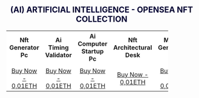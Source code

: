<h2><center><font color="000033"> (AI) ARTIFICIAL INTELLIGENCE - OPENSEA NFT COLLECTION </font></center></h2>

<table style="width:85%;text-align:left;border-collapse:collapse;background-color:#FFFFFF;">
      <tr style="background-color:yellowgreen;color:#FFFAF0;"></tr>
  <tr>
    <th><center>Nft Generator Pc</center></th>
    <th><center>Ai Timing Validator</center></th>
    <th><center>Ai Computer Startup Pc</center></th>
    <th><center>Nft Architectural Desk</center></th>
    <th><center>Meme Generator Pc</center></th>
    <th><center>Nft Create Studio</center></th>   
  </tr>
  <tr>
    <td></td>
    <td></td>
    <td></td>
    <td></td>
    <td></td>
    <td></td>
  </tr>
  <tr>
    <td><a href=" https://opensea.io/Opraks" target="_blank"><center>Buy Now - 0,01ETH</center></a></td>
    <td><a href=" https://opensea.io/Opraks" target="_blank"><center>Buy Now - 0,01ETH</center></a></td>
    <td><a href=" https://opensea.io/Opraks" target="_blank"><center>Buy Now - 0,01ETH</center></a></td>
    <td><a href=" https://opensea.io/Opraks" target="_blank"><center>Buy Now - 0,01ETH</center></a></td>
    <td><a href=" https://opensea.io/Opraks" target="_blank"><center>Buy Now - 0,01ETH</center></a></td>
    <td><a href=" https://opensea.io/Opraks" target="_blank"><center>Buy Now - 0,01ETH</center></a></td>
  </tr>
</table>
